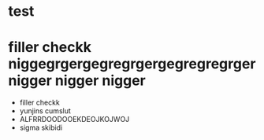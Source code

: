 # test

 filler checkk\
 niggegrgergegregrgergegregregrger
 nigger
 nigger
 nigger
=======
- filler checkk  
- yunjins cumslut  
- ALFRRDOODOOEKDEOJKOJWOJ
- sigma skibidi

